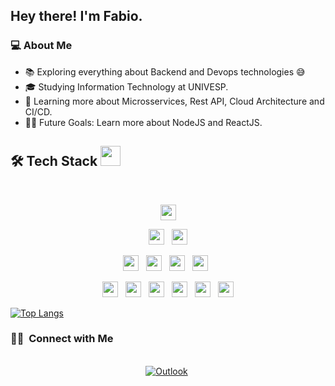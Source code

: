 ## Hey there! I'm Fabio.

 ### 💻 About Me 
- 📚 Exploring everything about Backend and Devops technologies 😅
- 🎓 Studying  Information Technology at UNIVESP.
- 🌱 Learning more about Microsservices, Rest API, Cloud Architecture and CI/CD.
- 💪🏼 Future Goals: Learn more about NodeJS and ReactJS.

## 🛠 Tech Stack <img src = "https://media2.giphy.com/media/QssGEmpkyEOhBCb7e1/giphy.gif?cid=ecf05e47a0n3gi1bfqntqmob8g9aid1oyj2wr3ds3mg700bl&rid=giphy.gif" width = 32px> 

<br>

<p  align="center">

<img src="https://img.shields.io/badge/Java-ED8B00?style=for-the-badge&logo=java&logoColor=white" height="25"/>
  </p>
  
<p  align="center">

<img src="https://img.shields.io/badge/Spring-6DB33F?style=for-the-badge&logo=spring&logoColor=white" height="25"/>  
  &nbsp;
<img src="https://img.shields.io/badge/AWS-%23FF9900.svg?style=for-the-badge&logo=amazon-aws&logoColor=white" height="25"/>
  </p>
  
  <p  align="center">

  
<img src="https://img.shields.io/badge/MySQL-00000F?style=for-the-badge&logo=mysql&logoColor=white" height="25"/>
  &nbsp;
<img src="https://img.shields.io/badge/Git-E34F26?style=for-the-badge&logo=git&logoColor=white" height="25"/>
  &nbsp;
<img src="https://img.shields.io/badge/PostgreSQL-316192?style=for-the-badge&logo=postgresql&logoColor=white" height="25"/>  
&nbsp;
<img src="https://img.shields.io/badge/Apache%20Maven-C71A36?style=for-the-badge&logo=Apache%20Maven&logoColor=white" height="25">
&nbsp;
 </p>
 
 <p  align="center">

  
<img src="https://img.shields.io/badge/jira-%230A0FFF.svg?style=for-the-badge&logo=jira&logoColor=white" height="25">
  &nbsp;
<img src="https://img.shields.io/badge/Postman-FF6C37?style=for-the-badge&logo=postman&logoColor=white" height="25">
&nbsp;  
<img src="https://img.shields.io/badge/JavaScript-F7DF1E?style=for-the-badge&logo=javascript&logoColor=black" height="25">
&nbsp;
  <img src="https://img.shields.io/badge/CSS3-1572B6?style=for-the-badge&logo=css3&logoColor=white" height="25">
&nbsp;
<img src="https://img.shields.io/badge/HTML5-E34F26?style=for-the-badge&logo=html5&logoColor=white" height="25">
&nbsp;
<img src="https://img.shields.io/badge/C%23-239120?style=for-the-badge&logo=c-sharp&logoColor=white" height="25">
</p>

[![Top Langs](https://github-readme-stats.vercel.app/api/top-langs/?username=FabioMts&show_icons=true&theme=radical)]()

<h3> 🤝🏻 &nbsp;Connect with Me </h3> 

<p align="center">
<br>
<a href="mailto:fabio.thunder@hotmail.com"><img src="https://img.shields.io/badge/Microsoft_Outlook-0078D4?style=for-the-badge&logo=microsoft-outlook&logoColor=white" alt="Outlook" /></a>&nbsp;
 <br>


